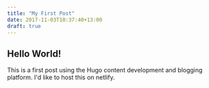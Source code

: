 ```yaml
---
title: "My First Post"
date: 2017-11-03T10:37:40+13:00
draft: true
---
```

## Hello World!
This is a first post using the Hugo content development and blogging platform. I'd like to host this on netlify. 
